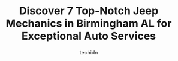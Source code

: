 ---
layout: ampstory
image: https://images.unsplash.com/photo-1602343104142-977847f39794?ixlib=rb-4.0.3&ixid=MnwxMjA3fDB8MHxwaG90by1wYWdlfHx8fGVufDB8fHx8&auto=format&fit=crop&w=640&h=853&q=80
author: techidn
featured: false
description: Trust your vehicles maintenance and repairs to the 7 best Jeep Mechanic in Birmingham AL, USA. With their extensive experience, cutting-edge technology, and commitment to customer satisfact
title: Discover 7 Top-Notch Jeep Mechanics in Birmingham AL for Exceptional Auto Services
cover:
   title: Discover 7 Top-Notch Jeep Mechanics in Birmingham AL for Exceptional Auto Services
   subtitle: Rickpate
   background: https://images.unsplash.com/photo-1602343104142-977847f39794?ixlib=rb-4.0.3&ixid=MnwxMjA3fDB8MHxwaG90by1wYWdlfHx8fGVufDB8fHx8&auto=format&fit=crop&w=640&h=853&q=80

pages: 
 - layout: thirds
   top: <h1>#1 Voyles CDJR of Birmingham</h1>
   bottom: "<p>My wife and I were very satisfied with the professionalism and knowledge that Austin possessed while searching for a new vehicle. He showed us the inventory we were looki</p>"
   background: https://www.knot35.com/toplist/wp-content/uploads/2023/06/best-jeep-mechanic-1-in-birmingham-al-1685834801.jpeg
   backgroundblur: true
 - layout: thirds
   top: <h1>#2 Jim Burke Automotive Service</h1>
   bottom: "<p>445 13th St N, Birmingham, AL 35203, United States</p>"
   background: https://www.knot35.com/toplist/wp-content/uploads/2023/06/best-jeep-mechanic-2-in-birmingham-al-1685834801.jpeg
   cta:
      link: https://www.knot35.com/toplist/discover-7-top-notch-jeep-mechanics-in-birmingham-al-for-exceptional-auto-services/
      text: Discover 7 Top-Notch Jeep Mechanics in Birmingham AL for Exceptional Auto Services
 - layout: thirds
   top: <h1>#3 Green Garage</h1>
   bottom: "<p>2216 4th Ave S, Birmingham, AL 35233, United States</p>"
   background: https://www.knot35.com/toplist/wp-content/uploads/2023/06/best-jeep-mechanic-3-in-birmingham-al-1685834802.png
   cta:
      link: https://www.knot35.com/toplist/discover-7-top-notch-jeep-mechanics-in-birmingham-al-for-exceptional-auto-services/
      text: Discover 7 Top-Notch Jeep Mechanics in Birmingham AL for Exceptional Auto Services
 - layout: thirds
   top: <h1>#4 Greystone Tire & Auto</h1>
   bottom: "<p>5465 US-280 Ste 101, Birmingham, AL 35242, United States</p>"
   background: https://images.unsplash.com/photo-1564951434112-64d74cc2a2d7?ixlib=rb-4.0.3&ixid=MnwxMjA3fDB8MHxwaG90by1wYWdlfHx8fGVufDB8fHx8&auto=format&fit=crop&w=640&h=853&q=80
   cta:
      link: https://www.knot35.com/toplist/discover-7-top-notch-jeep-mechanics-in-birmingham-al-for-exceptional-auto-services/
      text: Discover 7 Top-Notch Jeep Mechanics in Birmingham AL for Exceptional Auto Services
 - layout: thirds
   top: <h1>#5 Mackins Garage</h1>
   bottom: "<p>4710 5th Ave S, Birmingham, AL 35222, United States</p>"
   background: https://images.unsplash.com/photo-1527067829737-402993088e6b?ixlib=rb-4.0.3&ixid=MnwxMjA3fDB8MHxwaG90by1wYWdlfHx8fGVufDB8fHx8&auto=format&fit=crop&w=640&h=853&q=80
   cta:
      link: https://www.knot35.com/toplist/discover-7-top-notch-jeep-mechanics-in-birmingham-al-for-exceptional-auto-services/
      text: Discover 7 Top-Notch Jeep Mechanics in Birmingham AL for Exceptional Auto Services
 - layout: thirds
   top: <h1>#6 TAPCO Premier Auto Repair</h1>
   bottom: "<p>600 24th St S, Birmingham, AL 35233, United States</p>"
   background: https://images.unsplash.com/photo-1534312527009-56c7016453e6?ixlib=rb-4.0.3&ixid=MnwxMjA3fDB8MHxwaG90by1wYWdlfHx8fGVufDB8fHx8&auto=format&fit=crop&w=640&h=853&q=80
   cta:
      link: https://www.knot35.com/toplist/discover-7-top-notch-jeep-mechanics-in-birmingham-al-for-exceptional-auto-services/
      text: Discover 7 Top-Notch Jeep Mechanics in Birmingham AL for Exceptional Auto Services
 - layout: thirds
   top: <h1>#7 The Off-Road Connection</h1>
   bottom: "<p>1417 Decatur Hwy, Fultondale, AL 35068, United States</p>"
   background: https://images.unsplash.com/photo-1618005182384-a83a8bd57fbe?ixlib=rb-4.0.3&ixid=MnwxMjA3fDB8MHxwaG90by1wYWdlfHx8fGVufDB8fHx8&auto=format&fit=crop&w=640&h=853&q=80
   cta:
      link: https://www.knot35.com/toplist/discover-7-top-notch-jeep-mechanics-in-birmingham-al-for-exceptional-auto-services/
      text: Discover 7 Top-Notch Jeep Mechanics in Birmingham AL for Exceptional Auto Services
 - layout: thirds
   middle: Continue reading...
   background: https://images.unsplash.com/photo-1591393223703-56fe1347ac62?ixlib=rb-4.0.3&ixid=MnwxMjA3fDB8MHxwaG90by1wYWdlfHx8fGVufDB8fHx8&auto=format&fit=crop&w=640&h=853&q=80
   cta:
      link: https://www.knot35.com/toplist/discover-7-top-notch-jeep-mechanics-in-birmingham-al-for-exceptional-auto-services/
      text: Discover 7 Top-Notch Jeep Mechanics in Birmingham AL for Exceptional Auto Services
      
---